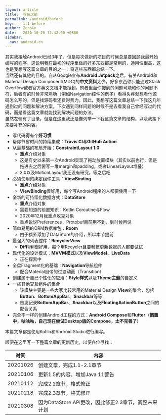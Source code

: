 ```yaml
---
layout: article
title:  写在之前
permalink: /android/before
key:    1.1-before
author: ZeroGo
date:   2020-10-26 12:42:00 +0800
sidebar:
  nav: android-cn
---
```

其实我接触Android已经3年了，但是每次做新的项目的时候总是要回顾我最开始编写的程序，这说明我在最初的程序里做的好多东西都是常用的，通用性很高，这也是我想写这篇文章的目的之一：将这些东西都总结一下。  
当然还有其他的目的。自从Google宣布**Android Jetpack**之后，有关Android和Material Design Component(MDC)的**中文资料**太少，好多东西你只能通过Stack Overflow或者官方英文文档才能搜到。前者里面你搜到的问题可能和你的问题不符，后者有的时候非常鸡肋（例如Navigation控件的例子）看得头疼就想看他源码怎么写的，但是找源码看还费时费力。因此，我想写这篇文章总结一下我这几年遇到过的问题和解决方案，下次遇到同样问题的时候不是去看我自己曾经写过的代码，而是看这篇文章就能找到解决问题的办法。  
虽然左侧有了目录，但是在这里我还是像列举一下我这篇文章的结构，以及我接下来要补充的内容。

- 写代码得有个**好习惯**
- 帮你节省时间的持续集成：**Travis CI**与**GitHub Action**
- 从最基础的布局开始：**ConstraintLayout 1.0**
  - **重点**介绍对象
  - 这是有史以来第一次Android实现了拖动放置模块（其实以前也行，但是拖进去之后要写一堆margin和padding，或者LinearLayout堆叠）
  - 2.0以及MotionLayout我还没有研究，等之后吧
- 必须使用的绑定组件工具：**ViewBinding**
  - **重点**介绍对象
  - **ViewBinding**很好用，每个写Android程序的人都要使用一下
- 全新的可持续化数据方式：**DataStore**
  - **重点**介绍对象
  - 需要知道的前置知识：Kotlin Coroutine与Flow
  - 2020年12月我重点攻克对象
  - 重点说说Preferences，Protobuf目前用不到，到时候再说
- 简单易用的ORM数据库包：**Room**
  - 由于额外添加了DataStore的介绍，所以本节提前
- 最强大的列表控件：**RecyclerView**
  - **DiffUtil**很好用，每个用Recycler且要频繁更新数据的人都要试试
- 现代化的设计模式：**MVVM模式**以及**ViewModel**、**LiveData**
  - 正在探索中
- 全盘Fragment化的基础：**Navigation**导航组件
  - 配合Material自带的过渡动画（Transition）
- 创建属于自己个性化的应用：**Style样式**以及**Theme主题**的自定义
- 一些其他交互组件的集合
  - 该模块主要是一些大家比较常用的Material Design **View**的集合，包括**Button**、**BottomAppBar**、**Snackbar**等等
  - 首发记录**BottomAppBar**、**Snackbar**以及**FloatingActionButton**之间的配合关系
- 完全不一样的创建Android工程的方式：**Android Compose**和**Flutter**（**搁置中，咕咕咕，自己现在尝试Desktop版的Compose，太不完善了**）

本篇文章都是使用Kotlin和Android Studio进行编写。

顺便在这里写一下整篇文章的更新历史，以便各位寻找：

|   时间   | 内容                                                 |
| :------: | ---------------------------------------------------- |
| 20201026 | 创建文章，完成1.1-2.1章节                            |
| 20210106 | 更新1.5的内容，增加Java 11警告                       |
| 20210112 | 完成2.2章节，格式修正                                |
| 20210218 | 完成2.3章节，格式修正                                |
| 20210308 | 因为DataStore API更改，因此修正2.3章节，调整未来计划 |
